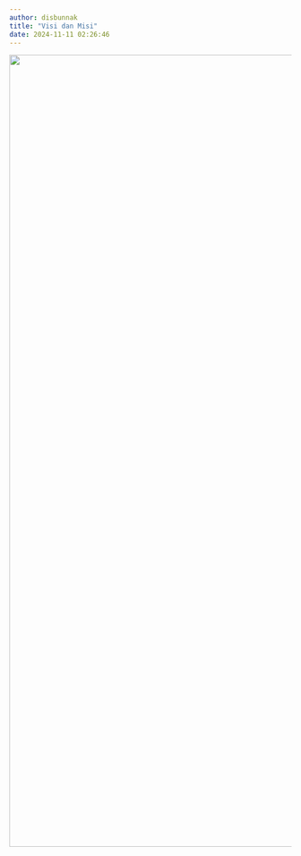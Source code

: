 ```yaml
---
author: disbunnak
title: "Visi dan Misi"
date: 2024-11-11 02:26:46
---
```

<p><img src="/images/dAWVSSNwNZNR9sH6D8Dd.jpg" width="1000" height="1414" alt="" style="display: block; margin-left: auto; margin-right: auto;" /></p>